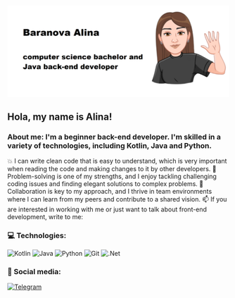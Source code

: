 ![Header](https://github.com/A1inka/a1inka/blob/main/assets/pic.png)

## Hola, my name is Alina!

### About me: I'm a beginner back-end developer. I'm skilled in a variety of technologies, including Kotlin, Java and Python.
💥 I can write clean code that is easy to understand, which is very important when reading the code and making changes to it by other developers.
🤔 Problem-solving is one of my strengths, and I enjoy tackling challenging coding issues and finding elegant solutions to complex problems.
🌟 Collaboration is key to my approach, and I thrive in team environments where I can learn from my peers and contribute to a shared vision.
📫 If you are interested in working with me or just want to talk about front-end development, write to me:


### 💻 Technologies:
![Kotlin](https://img.shields.io/badge/-Kotlin-black?style=for-the-badge&logo=Kotlin&logoColor)
![Java](https://img.shields.io/badge/-Java-black?style=for-the-badge&logo=Java&logoColor)
![Python](https://img.shields.io/badge/-Python-black?style=for-the-badge&logo=Python&logoColor)
![Git](https://img.shields.io/badge/-Git-black?style=for-the-badge&logo=Git&logoColor)
![.Net](https://img.shields.io/badge/-Framework-black?style=for-the-badge&logo=.net&logoColor)

### 🤝 Social media:
[![Telegram](https://img.shields.io/badge/-Telegram-black?style=for-the-badge&logo=telegram&logoColor)](https://t.me/yaa1ina)

<!--
**A1inka/a1inka** is a ✨ _special_ ✨ repository because its `README.md` (this file) appears on your GitHub profile.
I'm a beginner back-end developer. I'm skilled in a variety of technologies, including Kotlin, Java and Python. 
💥 I can write clean code that is easy to understand, which is very important when reading the code and making changes to it by other developers.
🤔 Problem-solving is one of my strengths, and I enjoy tackling challenging coding issues and finding elegant solutions to complex problems.
🌟 Collaboration is key to my approach, and I thrive in team environments where I can learn from my peers and contribute to a shared vision.
📫 If you are interested in working with me or just want to talk about front-end development, write to me:
-->
